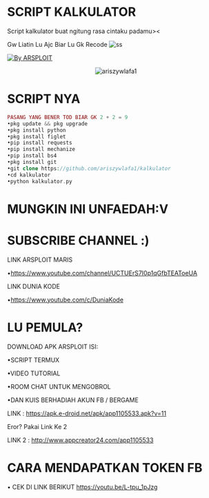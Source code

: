 # SCRIPT KALKULATOR
Script kalkulator buat ngitung rasa cintaku padamu>&lt;

Gw Liatin Lu Ajc Biar Lu Gk Recode
![ss](https://www.google.com/imgres?imgurl=https://i.pinimg.com/originals/b9/7d/c2/b97dc288d71e7938c1ce8b7faacdc9ac.gif&imgrefurl=https://www.pinterest.com/pin/592504894718777530/&docid=izvGNnAzDboxhM&tbnid=-arkNwSZEHcIcM&vet=1&w=800&h=600&source=sh/x/im)
<p align="left">
<a href="#"><img title="By ARSPLOIT" src="https://img.shields.io/badge/AUTHOR:%20ARSPLOIT-green?colorA=%23ff0000&colorB=%23017e40&style=for-the-badge"></a> 
<p align="center"> <img src=https://github-readme-stats.vercel.app/api?username=ariszywlafa1&show_icons=true&theme=tokyonight alt=ariszywlafa1 /> </p>

# SCRIPT NYA
```php
PASANG YANG BENER TOD BIAR GK 2 + 2 = 9
•pkg update && pkg upgrade
•pkg install python
•pkg install figlet
•pip install requests
•pip install mechanize
•pip install bs4
•pkg install git
•git clone https://github.com/ariszywlafa1/kalkulator
•cd kalkulator
•python kalkulator.py

```
# MUNGKIN INI UNFAEDAH:V
# SUBSCRIBE CHANNEL :)
LINK ARSPLOIT MARIS

•https://www.youtube.com/channel/UCTUErS7I0p1qGfbTEAToeUA

LINK DUNIA KODE

•https://www.youtube.com/c/DuniaKode

# LU PEMULA?
DOWNLOAD APK ARSPLOIT
ISI:

•SCRIPT TERMUX

•VIDEO TUTORIAL

•ROOM CHAT UNTUK MENGOBROL

•DAN KUIS BERHADIAH AKUN FB / BERGAME

LINK : https://apk.e-droid.net/apk/app1105533.apk?v=11

Eror? Pakai Link Ke 2

LINK 2 : http://www.appcreator24.com/app1105533

# CARA MENDAPATKAN TOKEN FB
• CEK DI LINK BERIKUT https://youtu.be/L-tpu_1pJzg
